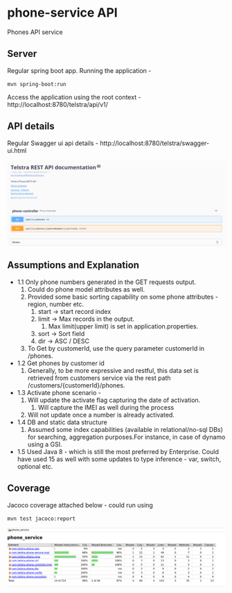 # phone-service API

Phones API service

## Server
Regular spring boot app. Running the application -

    mvn spring-boot:run

Access the application using the root context - http://localhost:8780/telstra/api/v1/

## API details

Regular Swagger ui api details  - http://localhost:8780/telstra/swagger-ui.html

![SwaggerUI](https://github.com/dsrini-open/phone_service/blob/main/swagger.png)

## Assumptions and Explanation
* 1.1 Only phone numbers generated in the GET requests output.
    1. Could do phone model attributes as well.
    2. Provided some basic sorting capability on some phone attributes - region, number etc.
          1. start -> start record index
          2. limit -> Max records in the output.
              1. Max limit(upper limit) is set in application.properties.
          3. sort  -> Sort field
          4. dir   -> ASC / DESC
    3. To Get by customerId, use the query parameter customerId in /phones.
* 1.2 Get phones by customer id
    1. Generally, to be more expressive and restful, this data set is retrieved from customers service via the rest path /customers/{customerId}/phones.
* 1.3 Activate phone scenario -
    1. Will update the activate flag capturing the date of activation.
        1. Will capture the IMEI as well during the process
    2. Will not update once a number is already activated.
* 1.4 DB and static data structure
    1. Assumed some index capabilities (available in relational/no-sql DBs) for searching, aggregation purposes.For instance, in case of dynamo using a GSI.
* 1.5 Used Java 8 - which is still the most preferred by Enterprise. Could have used 15 as well with some updates to type inference - var, switch, optional etc.

## Coverage

Jacoco coverage attached below - could run using

    mvn test jacoco:report

![coverage](https://github.com/dsrini-open/phone_service/blob/main/coverage.png)

